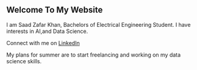 ## Welcome To My Website

I am Saad Zafar Khan, Bachelors of Electrical Engineering Student. I have interests in AI,and Data Science.

Connect with me on [LinkedIn](https://www.linkedin.com/in/saad-zafar-khan-61a366196)

My plans for summer are to start freelancing and working on my data science skills.

